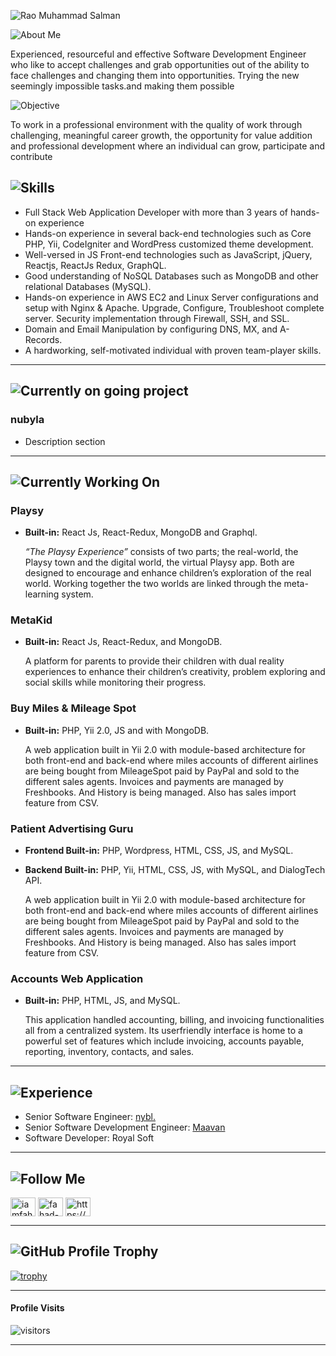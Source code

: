 <!-- <h1 align="center">Welcome 👋,</h1> -->

![Rao Muhammad Salman](https://media-exp1.licdn.com/dms/image/C5616AQGXESv_Lb3BUA/profile-displaybackgroundimage-shrink_350_1400/0/1564495303756?e=1640217600&v=beta&t=7VH08NXUWusraHOs5LH9j0YiWCxcOaKnmJBWo6EWxKg)

<img src="https://img.shields.io/badge/about Me-black.svg?&style=for-the-badge&logo=NuxtJS&logoColor=white" alt="About Me" />

Experienced, resourceful and effective Software Development Engineer who like to accept challenges and grab opportunities out of the ability to face challenges and changing them into opportunities. Trying the new seemingly impossible tasks.and making them possible

<img src="https://img.shields.io/badge/Objective-black.svg?&style=for-the-badge&logo=NuxtJS&logoColor=white" alt="Objective" />

To work in a professional environment with the quality of work through challenging, meaningful career growth, the opportunity for value addition and professional development where an individual can grow, participate and contribute

## <img src="https://img.shields.io/badge/Skills & Abilities-black.svg?&style=for-the-badge&logo=Skills & Abilities&logoColor=white" alt="Skills" />

- Full Stack Web Application Developer with more than 3 years of hands-on experience
- Hands-on experience in several back-end technologies such as Core PHP, Yii, CodeIgniter and WordPress customized theme development.
- Well-versed in JS Front-end technologies such as JavaScript, jQuery, Reactjs, ReactJs Redux, GraphQL.
- Good understanding of NoSQL Databases such as MongoDB and other relational Databases (MySQL).
- Hands-on experience in AWS EC2 and Linux Server configurations and setup with Nginx & Apache. Upgrade, Configure, Troubleshoot complete server. Security implementation through Firewall, SSH, and SSL.
- Domain and Email Manipulation by configuring DNS, MX, and A-Records.
- A hardworking, self-motivated individual with proven team-player skills.

---

## <img src="https://img.shields.io/badge/Currently on going project-black.svg?&style=for-the-badge&logo=NuxtJS&logoColor=white" alt="Currently on going project" />

### nubyla

- Description section

---

## <img src="https://img.shields.io/badge/Accomplishments-black.svg?&style=for-the-badge&logo=NuxtJS&logoColor=white" alt="Currently Working On" />

### Playsy

- **Built-in:** React Js, React-Redux, MongoDB and Graphql.

  _“The Playsy Experience”_ consists of two parts; the real-world, the Playsy town and the digital world, the virtual Playsy app. Both are designed to encourage and enhance children’s exploration of the real world. Working together the two worlds are linked through the meta-learning system.

### MetaKid

- **Built-in:** React Js, React-Redux, and MongoDB.

  A platform for parents to provide their children with dual reality experiences to enhance their children’s creativity, problem exploring and social skills while monitoring their progress.

### Buy Miles & Mileage Spot

- **Built-in:** PHP, Yii 2.0, JS and with MongoDB.

  A web application built in Yii 2.0 with module-based architecture for both front-end and back-end where miles accounts of different airlines are being bought from MileageSpot paid by PayPal and sold to the different sales agents. Invoices and payments are managed by Freshbooks. And History is being managed. Also has sales import feature from CSV.

### Patient Advertising Guru

- **Frontend Built-in:** PHP, Wordpress, HTML, CSS, JS, and MySQL.
- **Backend Built-in:** PHP, Yii, HTML, CSS, JS, with MySQL, and DialogTech API.

  A web application built in Yii 2.0 with module-based architecture for both front-end and back-end where miles accounts of different airlines are being bought from MileageSpot paid by PayPal and sold to the different sales agents. Invoices and payments are managed by Freshbooks. And History is being managed. Also has sales import feature from CSV.

### Accounts Web Application

- **Built-in:** PHP, HTML, JS, and MySQL.

  This application handled accounting, billing, and invoicing functionalities all from a centralized system. Its userfriendly interface is home to a powerful set of features which include invoicing, accounts payable, reporting, inventory, contacts, and sales.

---

## <img src="https://img.shields.io/badge/Professional Experience-black.svg?&style=for-the-badge&logo=NuxtJS&logoColor=white" alt="Experience" />

- Senior Software Engineer: [nybl.](https://www.nybl.ai/)
- Senior Software Development Engineer: [Maavan](https://maavan.com/)
- Software Developer: Royal Soft

---

<!-- ## <img src="https://img.shields.io/badge/💰 Funding-black.svg?&style=for-the-badge&logo=NuxtJS&logoColor=white" alt="Funding" />

[<img src="https://img.shields.io/badge/sponsor-30363D?style=for-the-badge&logo=GitHub-Sponsors&logoColor=#EA4AAA" alt="Github-sponsors" />](https://www.buymeacoffee.com/mrdanishsaleem)
[<img src="https://img.shields.io/badge/Buy%20Me%20a%20Coffee-ffdd00?style=for-the-badge&logo=buy-me-a-coffee&logoColor=black" alt="BuyMeACoffee" />](https://www.buymeacoffee.com/mrdanishsaleem) -->

## <img src="https://img.shields.io/badge/Follow Me-black.svg?&style=for-the-badge&logo=NuxtJS&logoColor=white" alt="Follow Me" />

<a href="https://twitter.com/" target="blank"><img align="center" src="https://cdn.jsdelivr.net/npm/simple-icons@3.0.1/icons/twitter.svg" alt="iamfahadashiq" height="30" width="40" /></a>
<a href="https://linkedin.com/in/https://www.linkedin.com/in/rmsz786//" target="blank"><img align="center" src="https://cdn.jsdelivr.net/npm/simple-icons@3.0.1/icons/linkedin.svg" alt="fahad-ashiq-303/" height="30" width="40" /></a>
<a href="https://stackoverflow.com/users/https://stackexchange.com/users/12114647/fahad-ashiq" target="blank"><img align="center" src="https://cdn.jsdelivr.net/npm/simple-icons@3.0.1/icons/stackoverflow.svg" alt="https://stackexchange.com/users/12114647/fahad-ashiq" height="30" width="40" /></a>

---

## <img src="https://img.shields.io/badge/GitHub Profile Trophy-black.svg?&style=for-the-badge&logo=NuxtJS&logoColor=white" alt="GitHub Profile Trophy" />

[![trophy](https://github-profile-trophy.vercel.app/?username=rmsz786)](https://github.com/rmsz786/github-profile-trophy)

---

#### Profile Visits

![visitors](https://visitor-badge.glitch.me/badge?page_id=mrdanishsaleem.rmsz786)

---
